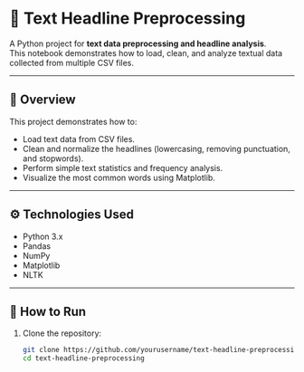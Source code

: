 # 📰 Text Headline Preprocessing

A Python project for **text data preprocessing and headline analysis**.  
This notebook demonstrates how to load, clean, and analyze textual data collected from multiple CSV files.

---

## 🧠 Overview
This project demonstrates how to:
- Load text data from CSV files.
- Clean and normalize the headlines (lowercasing, removing punctuation, and stopwords).
- Perform simple text statistics and frequency analysis.
- Visualize the most common words using Matplotlib.

---

## ⚙️ Technologies Used
- Python 3.x  
- Pandas  
- NumPy  
- Matplotlib  
- NLTK  

---

## 🚀 How to Run
1. Clone the repository:
   ```bash
   git clone https://github.com/yourusername/text-headline-preprocessing.git
   cd text-headline-preprocessing
